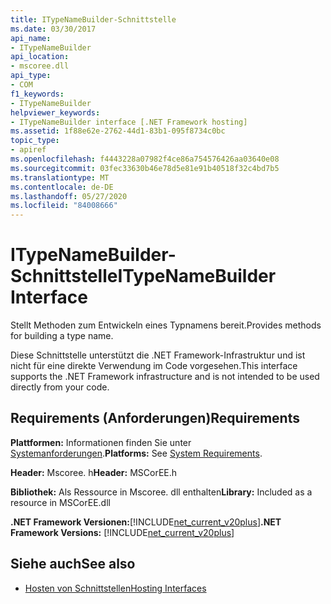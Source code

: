 ```yaml
---
title: ITypeNameBuilder-Schnittstelle
ms.date: 03/30/2017
api_name:
- ITypeNameBuilder
api_location:
- mscoree.dll
api_type:
- COM
f1_keywords:
- ITypeNameBuilder
helpviewer_keywords:
- ITypeNameBuilder interface [.NET Framework hosting]
ms.assetid: 1f88e62e-2762-44d1-83b1-095f8734c0bc
topic_type:
- apiref
ms.openlocfilehash: f4443228a07982f4ce86a754576426aa03640e08
ms.sourcegitcommit: 03fec33630b46e78d5e81e91b40518f32c4bd7b5
ms.translationtype: MT
ms.contentlocale: de-DE
ms.lasthandoff: 05/27/2020
ms.locfileid: "84008666"
---
```

# <a name="itypenamebuilder-interface"></a><span data-ttu-id="230e7-102">ITypeNameBuilder-Schnittstelle</span><span class="sxs-lookup"><span data-stu-id="230e7-102">ITypeNameBuilder Interface</span></span>
<span data-ttu-id="230e7-103">Stellt Methoden zum Entwickeln eines Typnamens bereit.</span><span class="sxs-lookup"><span data-stu-id="230e7-103">Provides methods for building a type name.</span></span>  
  
 <span data-ttu-id="230e7-104">Diese Schnittstelle unterstützt die .NET Framework-Infrastruktur und ist nicht für eine direkte Verwendung im Code vorgesehen.</span><span class="sxs-lookup"><span data-stu-id="230e7-104">This interface supports the .NET Framework infrastructure and is not intended to be used directly from your code.</span></span>  
  
## <a name="requirements"></a><span data-ttu-id="230e7-105">Requirements (Anforderungen)</span><span class="sxs-lookup"><span data-stu-id="230e7-105">Requirements</span></span>  
 <span data-ttu-id="230e7-106">**Plattformen:** Informationen finden Sie unter [Systemanforderungen](../../get-started/system-requirements.md).</span><span class="sxs-lookup"><span data-stu-id="230e7-106">**Platforms:** See [System Requirements](../../get-started/system-requirements.md).</span></span>  
  
 <span data-ttu-id="230e7-107">**Header:** Mscoree. h</span><span class="sxs-lookup"><span data-stu-id="230e7-107">**Header:** MSCorEE.h</span></span>  
  
 <span data-ttu-id="230e7-108">**Bibliothek:** Als Ressource in Mscoree. dll enthalten</span><span class="sxs-lookup"><span data-stu-id="230e7-108">**Library:** Included as a resource in MSCorEE.dll</span></span>  
  
 <span data-ttu-id="230e7-109">**.NET Framework Versionen:**[!INCLUDE[net_current_v20plus](../../../../includes/net-current-v20plus-md.md)]</span><span class="sxs-lookup"><span data-stu-id="230e7-109">**.NET Framework Versions:** [!INCLUDE[net_current_v20plus](../../../../includes/net-current-v20plus-md.md)]</span></span>  
  
## <a name="see-also"></a><span data-ttu-id="230e7-110">Siehe auch</span><span class="sxs-lookup"><span data-stu-id="230e7-110">See also</span></span>

- [<span data-ttu-id="230e7-111">Hosten von Schnittstellen</span><span class="sxs-lookup"><span data-stu-id="230e7-111">Hosting Interfaces</span></span>](hosting-interfaces.md)
